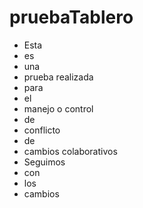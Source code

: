 # pruebaTablero  

- Esta  
- es  
- una  
- prueba realizada  
- para  
- el  
- manejo o control 
- de  
- conflicto  
- de  
- cambios  colaborativos
- Seguimos  
- con  
- los  
- cambios
